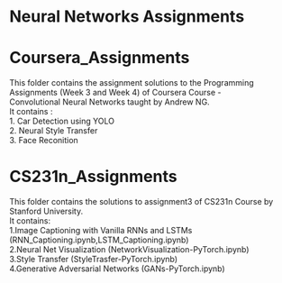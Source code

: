 # Neural Networks Assignments
  
# Coursera_Assignments
 This folder contains the assignment solutions to the Programming Assignments (Week 3 and Week 4) of Coursera Course -  
 Convolutional Neural Networks taught by Andrew NG.<br/>
 It contains :<br/>
    1. Car Detection using YOLO<br/>
    2. Neural Style Transfer<br/>
    3. Face Reconition<br/>
   
# CS231n_Assignments
  This folder contains the solutions to assignment3 of CS231n Course by Stanford University.<br/>
  It contains:<br/>
    1.Image Captioning with Vanilla RNNs and LSTMs (RNN_Captioning.ipynb,LSTM_Captioning.ipynb)<br/>
    2.Neural Net Visualization (NetworkVisualization-PyTorch.ipynb)<br/>
    3.Style Transfer (StyleTrasfer-PyTorch.ipynb)<br/>
    4.Generative Adversarial Networks (GANs-PyTorch.ipynb)<br/>
